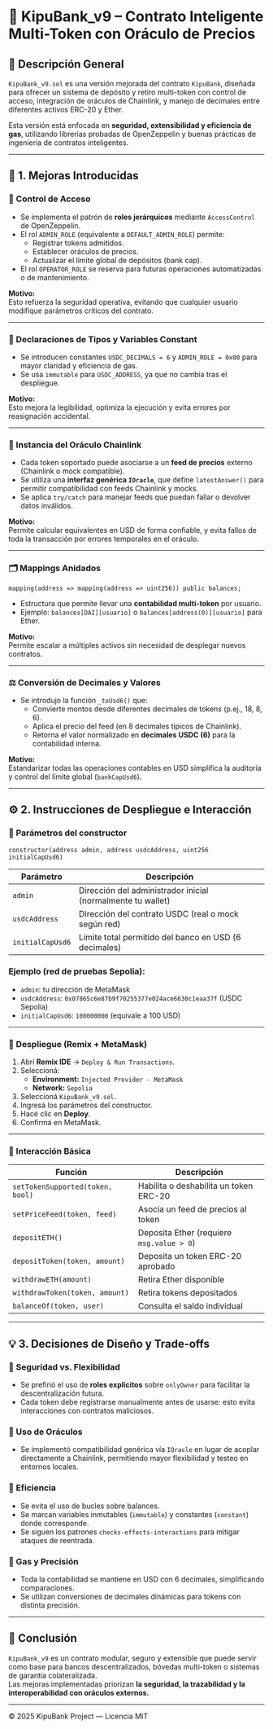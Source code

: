 # 🏦 KipuBank_v9 – Contrato Inteligente Multi-Token con Oráculo de Precios

## 📘 Descripción General

`KipuBank_v9.sol` es una versión mejorada del contrato `KipuBank`, diseñada para ofrecer un sistema de depósito y retiro multi-token con control de acceso, integración de oráculos de Chainlink, y manejo de decimales entre diferentes activos ERC-20 y Ether.  

Esta versión está enfocada en **seguridad, extensibilidad y eficiencia de gas**, utilizando librerías probadas de OpenZeppelin y buenas prácticas de ingeniería de contratos inteligentes.

---

## 🚀 1. Mejoras Introducidas

### 🔐 Control de Acceso
- Se implementa el patrón de **roles jerárquicos** mediante `AccessControl` de OpenZeppelin.  
- El rol `ADMIN_ROLE` (equivalente a `DEFAULT_ADMIN_ROLE`) permite:
  - Registrar tokens admitidos.
  - Establecer oráculos de precios.
  - Actualizar el límite global de depósitos (bank cap).
- El rol `OPERATOR_ROLE` se reserva para futuras operaciones automatizadas o de mantenimiento.

**Motivo:**  
Esto refuerza la seguridad operativa, evitando que cualquier usuario modifique parámetros críticos del contrato.

---

### 🧩 Declaraciones de Tipos y Variables Constant
- Se introducen constantes `USDC_DECIMALS = 6` y `ADMIN_ROLE = 0x00` para mayor claridad y eficiencia de gas.  
- Se usa `immutable` para `USDC_ADDRESS`, ya que no cambia tras el despliegue.  

**Motivo:**  
Esto mejora la legibilidad, optimiza la ejecución y evita errores por reasignación accidental.

---

### 🔮 Instancia del Oráculo Chainlink
- Cada token soportado puede asociarse a un **feed de precios** externo (Chainlink o mock compatible).
- Se utiliza una **interfaz genérica `IOracle`**, que define `latestAnswer()` para permitir compatibilidad con feeds Chainlink y mocks.  
- Se aplica `try/catch` para manejar feeds que puedan fallar o devolver datos inválidos.

**Motivo:**  
Permite calcular equivalentes en USD de forma confiable, y evita fallos de toda la transacción por errores temporales en el oráculo.

---

### 🗂️ Mappings Anidados
```solidity
mapping(address => mapping(address => uint256)) public balances;
```
- Estructura que permite llevar una **contabilidad multi-token** por usuario.  
- Ejemplo: `balances[DAI][usuario]` o `balances[address(0)][usuario]` para Ether.

**Motivo:**  
Permite escalar a múltiples activos sin necesidad de desplegar nuevos contratos.

---

### ⚖️ Conversión de Decimales y Valores
- Se introdujo la función `_toUsd6()` que:
  - Convierte montos desde diferentes decimales de tokens (p.ej., 18, 8, 6).
  - Aplica el precio del feed (en 8 decimales típicos de Chainlink).
  - Retorna el valor normalizado en **decimales USDC (6)** para la contabilidad interna.

**Motivo:**  
Estandarizar todas las operaciones contables en USD simplifica la auditoría y control del límite global (`bankCapUsd6`).

---

## ⚙️ 2. Instrucciones de Despliegue e Interacción

### 📍 Parámetros del constructor
```solidity
constructor(address admin, address usdcAddress, uint256 initialCapUsd6)
```

| Parámetro | Descripción |
|------------|--------------|
| `admin` | Dirección del administrador inicial (normalmente tu wallet) |
| `usdcAddress` | Dirección del contrato USDC (real o mock según red) |
| `initialCapUsd6` | Límite total permitido del banco en USD (6 decimales) |

### Ejemplo (red de pruebas Sepolia):
- `admin`: tu dirección de MetaMask  
- `usdcAddress`: `0x07865c6e87b9f70255377e024ace6630c1eaa37f` (USDC Sepolia)  
- `initialCapUsd6`: `100000000` (equivale a 100 USD)

---

### 🔧 Despliegue (Remix + MetaMask)

1. Abrí **Remix IDE** → `Deploy & Run Transactions`.
2. Seleccioná:
   - **Environment:** `Injected Provider - MetaMask`
   - **Network:** `Sepolia`
3. Seleccioná `KipuBank_v9.sol`.
4. Ingresá los parámetros del constructor.
5. Hacé clic en **Deploy**.
6. Confirmá en MetaMask.

---

### 💬 Interacción Básica

| Función | Descripción |
|----------|-------------|
| `setTokenSupported(token, bool)` | Habilita o deshabilita un token ERC-20 |
| `setPriceFeed(token, feed)` | Asocia un feed de precios al token |
| `depositETH()` | Deposita Ether (requiere `msg.value > 0`) |
| `depositToken(token, amount)` | Deposita un token ERC-20 aprobado |
| `withdrawETH(amount)` | Retira Ether disponible |
| `withdrawToken(token, amount)` | Retira tokens depositados |
| `balanceOf(token, user)` | Consulta el saldo individual |

---

## 💡 3. Decisiones de Diseño y Trade-offs

### 🔸 Seguridad vs. Flexibilidad
- Se prefirió el uso de **roles explícitos** sobre `onlyOwner` para facilitar la descentralización futura.
- Cada token debe registrarse manualmente antes de usarse: esto evita interacciones con contratos maliciosos.

### 🔸 Uso de Oráculos
- Se implementó compatibilidad genérica vía `IOracle` en lugar de acoplar directamente a Chainlink, permitiendo mayor flexibilidad y testeo en entornos locales.

### 🔸 Eficiencia
- Se evita el uso de bucles sobre balances.
- Se marcan variables inmutables (`immutable`) y constantes (`constant`) donde corresponde.
- Se siguen los patrones `checks-effects-interactions` para mitigar ataques de reentrada.

### 🔸 Gas y Precisión
- Toda la contabilidad se mantiene en USD con 6 decimales, simplificando comparaciones.
- Se utilizan conversiones de decimales dinámicas para tokens con distinta precisión.

---

## 🧠 Conclusión

`KipuBank_v9` es un contrato modular, seguro y extensible que puede servir como base para bancos descentralizados, bóvedas multi-token o sistemas de garantía colateralizada.  
Las mejoras implementadas priorizan **la seguridad, la trazabilidad y la interoperabilidad con oráculos externos.**

---

© 2025 KipuBank Project — Licencia MIT
